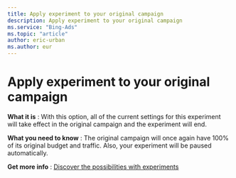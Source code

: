 ```yaml
---
title: Apply experiment to your original campaign
description: Apply experiment to your original campaign
ms.service: "Bing-Ads"
ms.topic: "article"
author: eric-urban
ms.author: eur
---
```


# Apply experiment to your original campaign

**What it is** : With this option, all of the current settings for this experiment will take effect in the original campaign and the experiment will end.

**What you need to know** : The original campaign will once again have 100% of its original budget and traffic. Also, your experiment will be paused automatically.

**Get more info** : [Discover the possibilities with experiments](../hlp_BA_CONC_Experiments_About.md)


